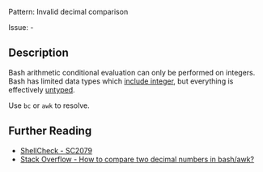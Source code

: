 Pattern: Invalid decimal comparison

Issue: -

## Description

Bash arithmetic conditional evaluation can only be performed on integers. Bash has limited data types which [include integer](http://www.tldp.org/LDP/abs/html/declareref.html), but everything is effectively [untyped](http://www.tldp.org/LDP/abs/html/untyped.html).

Use `bc` or `awk` to resolve.

## Further Reading

* [ShellCheck - SC2079](https://github.com/koalaman/shellcheck/wiki/SC2079)
* [Stack Overflow - How to compare two decimal numbers in bash/awk?](https://stackoverflow.com/questions/11237794/how-to-compare-two-decimal-numbers-in-bash-awk)
